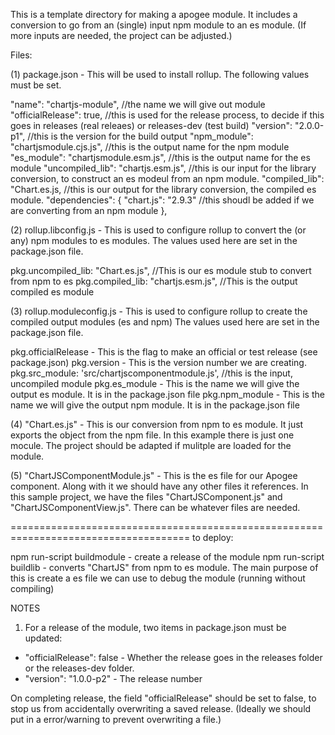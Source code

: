 This is a template directory for making a apogee module. It includes a conversion to go from an (single) input npm module 
to an es module. (If more inputs are needed, the project can be adjusted.) 

Files:

(1) package.json - This will be used to install rollup. The following values must be set.

"name": "chartjs-module", //the name we will give out module
"officialRelease": true, //this is used for the release process, to decide if this goes in releases (real releaes) or releases-dev (test build)
"version": "2.0.0-p1", //this is the version for the build output
"npm_module": "chartjsmodule.cjs.js", //this is the output name for the npm module
"es_module": "chartjsmodule.esm.js", //this is the output name for the es module
"uncompiled_lib": "chartjs.esm.js", //this is our input for the library conversion, to construct an es modeul from an npm module.
"compiled_lib": "Chart.es.js, //this is our output for the library conversion, the compiled es module.
"dependencies": {
    "chart.js": "2.9.3" //this shoudl be added if we are converting from an npm module
},

(2) rollup.libconfig.js - This is used to configure rollup to convert the (or any) npm modules to es modules.
The values used here are set in the package.json file.

pkg.uncompiled_lib: "Chart.es.js", //This is our es module stub to convert from npm to es
pkg.compiled_lib: "chartjs.esm.js", //This is the output compiled es module 

(3) rollup.moduleconfig.js - This is used to configure rollup to create the compiled output modules (es and npm)
The values used here are set in the package.json file.

pkg.officialRelease - This is the flag to make an official or test release (see package.json)
pkg.version - This is the version number we are creating.
pkg.src_module: 'src/chartjscomponentmodule.js', //this is the input, uncompiled module
pkg.es_module - This is the name we will give the output es module. It is in the package.json file
pkg.npm_module - This is the name we will give the output npm module. It is in the package.json file

(4) "Chart.es.js" - This is our conversion from npm to es module. It just exports the object from the npm file. In this example there
is just one mocule. The project should be adapted if mulitple are loaded for the module.

(5) "ChartJSComponentModule.js" - This is the es file for our Apogee component. Along with it we should have any other files it references. 
In this sample project, we have the files "ChartJSComponent.js" and "ChartJSComponentView.js". There can be whatever files are needed.

=====================================================================================
to deploy:

npm run-script buildmodule - create a release of the module
npm run-script buildlib - converts "ChartJS" from npm to es module. The main purpose of this is create a es file we can use to debug the module (running without compiling)

NOTES

1) For a release of the module, two items in package.json must be updated:

- "officialRelease": false - Whether the release goes in the releases folder or the releases-dev folder.
- "version": "1.0.0-p2" - The release number

On completing release, the field "officialRelease" should be set to false, to stop us from accidentally overwriting a
saved release. (Ideally we should put in a error/warning to prevent overwriting a file.)